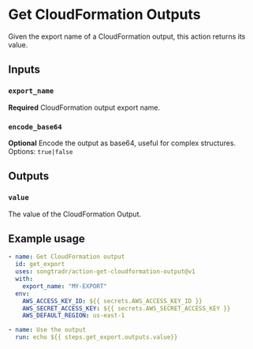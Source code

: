 # Get CloudFormation Outputs

Given the export name of a CloudFormation output, this action returns its value.

## Inputs

### `export_name`

**Required** CloudFormation output export name.

### `encode_base64`

**Optional** Encode the output as base64, useful for complex structures. Options: `true|false`

## Outputs

### `value`

The value of the CloudFormation Output.

## Example usage

```yaml
- name: Get CloudFormation output
  id: get_export
  uses: songtradr/action-get-cloudformation-output@v1
  with:
    export_name: "MY-EXPORT"
  env:
    AWS_ACCESS_KEY_ID: ${{ secrets.AWS_ACCESS_KEY_ID }}
    AWS_SECRET_ACCESS_KEY: ${{ secrets.AWS_SECRET_ACCESS_KEY }}
    AWS_DEFAULT_REGION: us-east-1

- name: Use the output
  run: echo ${{ steps.get_export.outputs.value}}
```
